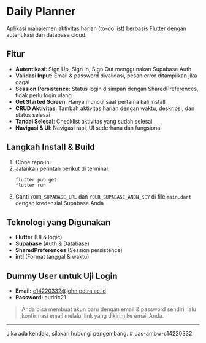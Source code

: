 # Daily Planner

Aplikasi manajemen aktivitas harian (to-do list) berbasis Flutter dengan autentikasi dan database cloud.

## Fitur
- **Autentikasi**: Sign Up, Sign In, Sign Out menggunakan Supabase Auth
- **Validasi Input**: Email & password divalidasi, pesan error ditampilkan jika gagal
- **Session Persistence**: Status login disimpan dengan SharedPreferences, tidak perlu login ulang
- **Get Started Screen**: Hanya muncul saat pertama kali install
- **CRUD Aktivitas**: Tambah aktivitas harian dengan waktu, deskripsi, dan status selesai
- **Tandai Selesai**: Checklist aktivitas yang sudah selesai
- **Navigasi & UI**: Navigasi rapi, UI sederhana dan fungsional

## Langkah Install & Build
1. Clone repo ini
2. Jalankan perintah berikut di terminal:
   ```
   flutter pub get
   flutter run
   ```
3. Ganti `YOUR_SUPABASE_URL` dan `YOUR_SUPABASE_ANON_KEY` di file `main.dart` dengan kredensial Supabase Anda

## Teknologi yang Digunakan
- **Flutter** (UI & logic)
- **Supabase** (Auth & Database)
- **SharedPreferences** (Session persistence)
- **intl** (Format tanggal & waktu)

## Dummy User untuk Uji Login
- **Email:** c14220332@john.petra.ac.id
- **Password:** audric21

> Anda bisa membuat akun baru dengan email & password sendiri, lalu konfirmasi email melalui link yang dikirim ke email Anda.

---

Jika ada kendala, silakan hubungi pengembang.
#   u a s - a m b w - c 1 4 2 2 0 3 3 2  
 